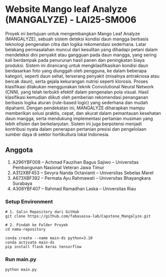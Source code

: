 # Website Mango leaf Analyze (MANGALYZE) - LAI25-SM006

Proyek ini bertujuan untuk mengembangkan Mango Leaf Analyze (MANGALYZE), sebuah sistem deteksi kondisi daun mangga berbasis teknologi pengenalan citra dan logika rekomendasi sederhana. Latar belakang permasalahan muncul dari kesulitan yang dihadapi petani dalam mendeteksi dini penyakit atau gangguan pada daun mangga, yang sering kali berdampak pada penurunan hasil panen dan peningkatan biaya produksi. Sistem ini dirancang untuk mengklasifikasikan kondisi daun berdasarkan foto yang diunggah oleh pengguna, ke dalam beberapa kategori, seperti daun sehat, terserang penyakit (misalnya antraknosa atau bercak daun), serta gejala kekurangan nutrisi seperti klorosis. Proses klasifikasi dilakukan menggunakan teknik Convolutional Neural Network (CNN), yang telah terbukti efektif dalam pengenalan pola visual. Hasil klasifikasi kemudian diikuti oleh pemberian rekomendasi penanganan berbasis logika aturan (rule-based logic) yang sederhana dan mudah dipahami. Dengan pendekatan ini, MANGALYZE diharapkan mampu memberikan solusi praktis, cepat, dan akurat dalam pemantauan kesehatan daun mangga, serta mendukung implementasi pertanian musiman yang lebih efisien dan berkelanjutan. Sistem ini juga berpotensi menjadi kontribusi nyata dalam penerapan pertanian presisi dan pengelolaan sumber daya di sektor hortikultura lokal Indonesia.


## Anggota 
1. A296YBF008 – Achmad Fauzihan Bagus Sajiwo – Universitas Pembangunan Nasional Veteran Jawa Timur
2. A312XBF453 – Sevyra Nanda Octavianti – Universitas Sebelas Maret
3. A673XBF392 – Permata Ayu Rahmawati – Universitas Bhayangkara Surabaya
4. A308YBF407 – Rahmad Ramadhan Laska – Universitas Riau


### Setup Environment

```
# 1. Salin Repository dari GitHub
git clone https://github.com/fabasassa-lab/Capstone_Mangalyze.git

# 2. Pindah ke Folder Proyek
cd nama-repository
```

```
conda create --name main-ds python=3.10
conda activate main-ds
pip install flask keras tensorflow
```

### Run main.py

```
python main.py
```
